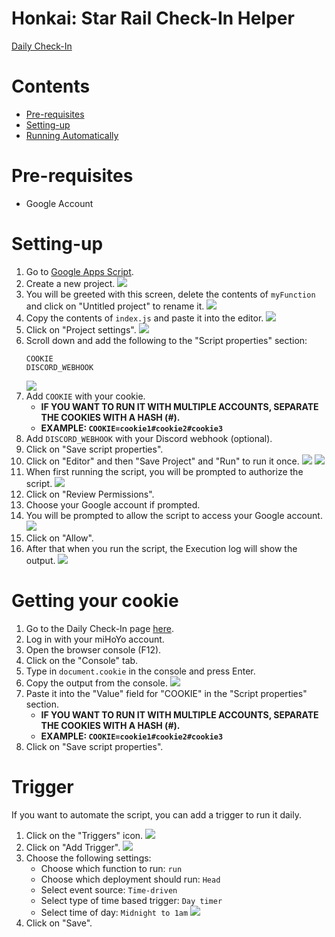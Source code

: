 # Honkai: Star Rail Check-In Helper

[Daily Check-In](https://act.hoyolab.com/bbs/event/signin/hkrpg/index.html?act_id=e202303301540311)

# Contents
- [Pre-requisites](#pre-requisites)
- [Setting-up](#setting-up)
- [Running Automatically](#trigger)

# Pre-requisites
- Google Account

# Setting-up
1. Go to [Google Apps Script](https://script.google.com/home).
2. Create a new project.
    ![](https://i.imgur.com/y3FgPUV.png)
3. You will be greeted with this screen, delete the contents of `myFunction` and click on "Untitled project" to rename it.
    ![](https://i.imgur.com/4dRgXLe.png)
4. Copy the contents of `index.js` and paste it into the editor.
    ![](https://i.imgur.com/ZaA2oSX.png)
5. Click on "Project settings".
    ![](https://i.imgur.com/GMhLjEw.png)
6. Scroll down and add the following to the "Script properties" section:
   ```
   COOKIE
   DISCORD_WEBHOOK
   ```
    ![](https://i.imgur.com/BudKBiI.png)
7. Add `COOKIE` with your cookie.
   - **IF YOU WANT TO RUN IT WITH MULTIPLE ACCOUNTS, SEPARATE THE COOKIES WITH A HASH (#).**
   - **EXAMPLE: `COOKIE=cookie1#cookie2#cookie3`**
8. Add `DISCORD_WEBHOOK` with your Discord webhook (optional).
9. Click on "Save script properties".
10. Click on "Editor" and then "Save Project" and "Run" to run it once.
    ![](https://i.imgur.com/4B8jZea.png)
    ![](https://i.imgur.com/SvNODZL.png)
11. When first running the script, you will be prompted to authorize the script.
    ![](https://i.imgur.com/igXjtkO.png)
12. Click on "Review Permissions".
13. Choose your Google account if prompted.
14. You will be prompted to allow the script to access your Google account.
    ![](https://i.imgur.com/n7gsH6o.png)
15. Click on "Allow".
16. After that when you run the script, the Execution log will show the output.
    ![](https://i.imgur.com/KFGR003.png)

# Getting your cookie
1. Go to the Daily Check-In page [here](https://act.hoyolab.com/bbs/event/signin/hkrpg/index.html?act_id=e202303301540311).
2. Log in with your miHoYo account.
3. Open the browser console (F12).
4. Click on the "Console" tab.
5. Type in `document.cookie` in the console and press Enter.
6. Copy the output from the console.
   ![](https://i.imgur.com/hFCL4yN.png)
7. Paste it into the "Value" field for "COOKIE" in the "Script properties" section.
   - **IF YOU WANT TO RUN IT WITH MULTIPLE ACCOUNTS, SEPARATE THE COOKIES WITH A HASH (#).**
   - **EXAMPLE: `COOKIE=cookie1#cookie2#cookie3`**
8. Click on "Save script properties".

# Trigger
If you want to automate the script, you can add a trigger to run it daily.
1. Click on the "Triggers" icon.
    ![](https://i.imgur.com/hAjfBhr.png)
2. Click on "Add Trigger".
    ![](https://i.imgur.com/WCVRpKA.png)
3. Choose the following settings:
    - Choose which function to run: `run`
    - Choose which deployment should run: `Head`
    - Select event source: `Time-driven`
    - Select type of time based trigger: `Day timer`
    - Select time of day: `Midnight to 1am`
    ![](https://i.imgur.com/HSDge0k.png)
4. Click on "Save".
